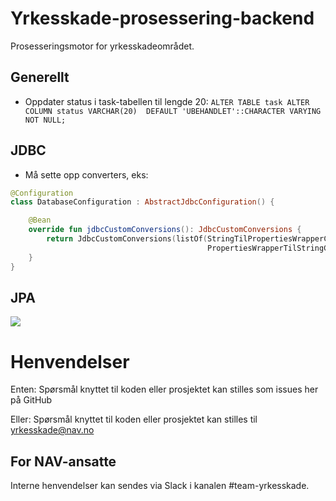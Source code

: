 # Yrkesskade-prosessering-backend

Prosesseringsmotor for yrkesskadeområdet.

## Generellt
* Oppdater status i task-tabellen til lengde 20: `ALTER TABLE task ALTER COLUMN status VARCHAR(20)  DEFAULT 'UBEHANDLET'::CHARACTER VARYING NOT NULL;`


## JDBC
* Må sette opp converters, eks:
```kotlin
@Configuration
class DatabaseConfiguration : AbstractJdbcConfiguration() {

    @Bean
    override fun jdbcCustomConversions(): JdbcCustomConversions {
        return JdbcCustomConversions(listOf(StringTilPropertiesWrapperConverter(),
                                            PropertiesWrapperTilStringConverter()))
    }
}
```

## JPA


![](https://github.com/navikt/yrkesskade-prosessering-backend/workflows/Build-Deploy/badge.svg)

# Henvendelser

Enten:
Spørsmål knyttet til koden eller prosjektet kan stilles som issues her på GitHub

Eller:
Spørsmål knyttet til koden eller prosjektet kan stilles til yrkesskade@nav.no

## For NAV-ansatte

Interne henvendelser kan sendes via Slack i kanalen #team-yrkesskade.

